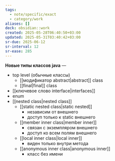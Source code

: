 ```yaml
---
tags:
  - note/specific/exact
  - category/work
aliases: []
deck: obsidian::work
created: 2025-05-28T06:40:50+03:00
updated: 2025-05-31T03:40:42+03:00
sr-due: 2025-06-12
sr-interval: 12
sr-ease: 285
---
```


**Новые типы классов java**
—
- top level (обычные классы)
	- [[модификатор abstract|abstract]] class
	- [[final|final]] class
- [[ключевое слово interface|interfaces]]
- enum
- [[nested class|nested class]]
	- [[static nested class|static nested]]
		- независим от внешнего
		- доступ только к static внешнего
	- [[member inner class|member inner]]
		- связан с экземпляром внешнего
		- доступ ко всем полям внешнего
	- [[local inner class|local inner]]
		- виден только внутри метода
	- [[anonymous inner class|anonymous inner]]
		- класс без имени
